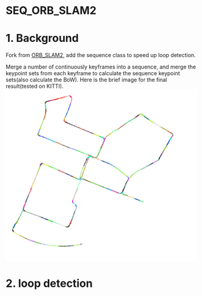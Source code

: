 # SEQ_ORB_SLAM2
# 1. Background
Fork from [ORB_SLAM2](https://github.com/raulmur/ORB_SLAM2), add the sequence class to speed up loop detection.

Merge a number of continuously keyframes into a sequence, and merge the keypoint sets from each keyframe to calculate the sequence keypoint sets(also calculate the BoW).
Here is the brief image for the final result(tested on KITTI).
![test](/res/result.png)

# 2. loop detection



